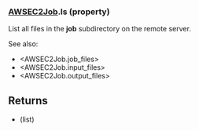 ### [AWSEC2Job](AWSEC2Job.md).ls (property)




List all files in the **job** subdirectory on the remote server.

See also:

* &lt;AWSEC2Job.job_files&gt;
* &lt;AWSEC2Job.input_files&gt;
* &lt;AWSEC2Job.output_files&gt;

Returns
----------
* (list)

